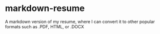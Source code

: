 # markdown-resume
A markdown version of my resume, where I can convert it to other popular formats such as .PDF, HTML, or .DOCX
